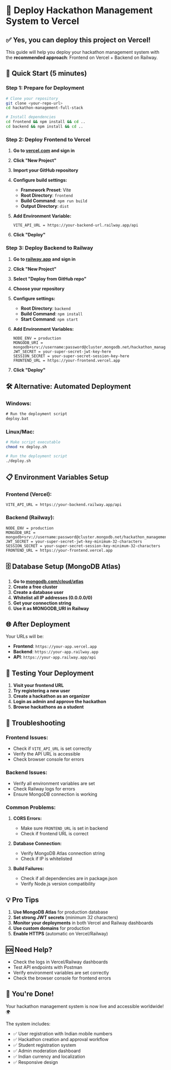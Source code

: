 # 🚀 Deploy Hackathon Management System to Vercel

## ✅ **Yes, you can deploy this project on Vercel!**

This guide will help you deploy your hackathon management system with the **recommended approach**: Frontend on Vercel + Backend on Railway.

## 🎯 **Quick Start (5 minutes)**

### **Step 1: Prepare for Deployment**
```bash
# Clone your repository
git clone <your-repo-url>
cd hackathon-management-full-stack

# Install dependencies
cd frontend && npm install && cd ..
cd backend && npm install && cd ..
```

### **Step 2: Deploy Frontend to Vercel**

1. **Go to [vercel.com](https://vercel.com) and sign in**
2. **Click "New Project"**
3. **Import your GitHub repository**
4. **Configure build settings:**
   - **Framework Preset**: Vite
   - **Root Directory**: `frontend`
   - **Build Command**: `npm run build`
   - **Output Directory**: `dist`

5. **Add Environment Variable:**
   ```
   VITE_API_URL = https://your-backend-url.railway.app/api
   ```

6. **Click "Deploy"**

### **Step 3: Deploy Backend to Railway**

1. **Go to [railway.app](https://railway.app) and sign in**
2. **Click "New Project"**
3. **Select "Deploy from GitHub repo"**
4. **Choose your repository**
5. **Configure settings:**
   - **Root Directory**: `backend`
   - **Build Command**: `npm install`
   - **Start Command**: `npm start`

6. **Add Environment Variables:**
   ```
   NODE_ENV = production
   MONGODB_URI = mongodb+srv://username:password@cluster.mongodb.net/hackathon_management
   JWT_SECRET = your-super-secret-jwt-key-here
   SESSION_SECRET = your-super-secret-session-key-here
   FRONTEND_URL = https://your-frontend.vercel.app
   ```

7. **Click "Deploy"**

## 🛠️ **Alternative: Automated Deployment**

### **Windows:**
```cmd
# Run the deployment script
deploy.bat
```

### **Linux/Mac:**
```bash
# Make script executable
chmod +x deploy.sh

# Run the deployment script
./deploy.sh
```

## 📋 **Environment Variables Setup**

### **Frontend (Vercel):**
```
VITE_API_URL = https://your-backend.railway.app/api
```

### **Backend (Railway):**
```
NODE_ENV = production
MONGODB_URI = mongodb+srv://username:password@cluster.mongodb.net/hackathon_management
JWT_SECRET = your-super-secret-jwt-key-minimum-32-characters
SESSION_SECRET = your-super-secret-session-key-minimum-32-characters
FRONTEND_URL = https://your-frontend.vercel.app
```

## 🗄️ **Database Setup (MongoDB Atlas)**

1. **Go to [mongodb.com/cloud/atlas](https://mongodb.com/cloud/atlas)**
2. **Create a free cluster**
3. **Create a database user**
4. **Whitelist all IP addresses (0.0.0.0/0)**
5. **Get your connection string**
6. **Use it as MONGODB_URI in Railway**

## 🌐 **After Deployment**

Your URLs will be:
- **Frontend**: `https://your-app.vercel.app`
- **Backend**: `https://your-app.railway.app`
- **API**: `https://your-app.railway.app/api`

## 🧪 **Testing Your Deployment**

1. **Visit your frontend URL**
2. **Try registering a new user**
3. **Create a hackathon as an organizer**
4. **Login as admin and approve the hackathon**
5. **Browse hackathons as a student**

## 🔧 **Troubleshooting**

### **Frontend Issues:**
- Check if `VITE_API_URL` is set correctly
- Verify the API URL is accessible
- Check browser console for errors

### **Backend Issues:**
- Verify all environment variables are set
- Check Railway logs for errors
- Ensure MongoDB connection is working

### **Common Problems:**

1. **CORS Errors:**
   - Make sure `FRONTEND_URL` is set in backend
   - Check if frontend URL is correct

2. **Database Connection:**
   - Verify MongoDB Atlas connection string
   - Check if IP is whitelisted

3. **Build Failures:**
   - Check if all dependencies are in package.json
   - Verify Node.js version compatibility

## 💡 **Pro Tips**

1. **Use MongoDB Atlas** for production database
2. **Set strong JWT secrets** (minimum 32 characters)
3. **Monitor your deployments** in both Vercel and Railway dashboards
4. **Use custom domains** for production
5. **Enable HTTPS** (automatic on Vercel/Railway)

## 🆘 **Need Help?**

- Check the logs in Vercel/Railway dashboards
- Test API endpoints with Postman
- Verify environment variables are set correctly
- Check the browser console for frontend errors

## 🎉 **You're Done!**

Your hackathon management system is now live and accessible worldwide! 🌍

The system includes:
- ✅ User registration with Indian mobile numbers
- ✅ Hackathon creation and approval workflow
- ✅ Student registration system
- ✅ Admin moderation dashboard
- ✅ Indian currency and localization
- ✅ Responsive design

